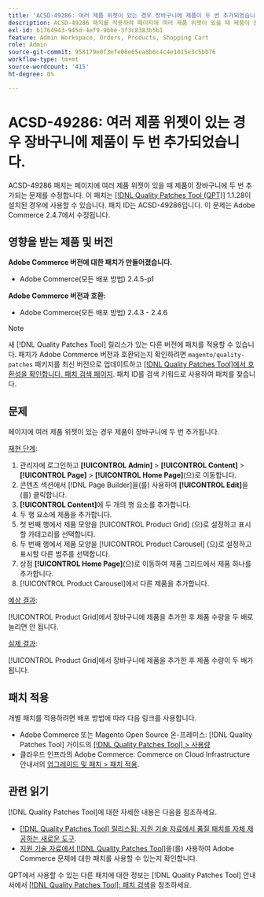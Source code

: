 ```yaml
---
title: 'ACSD-49286: 여러 제품 위젯이 있는 경우 장바구니에 제품이 두 번 추가되었습니다.'
description: ACSD-49286 패치를 적용하여 페이지에 여러 제품 위젯이 있을 때 제품이 장바구니에 두 번 추가되는 Adobe Commerce 문제를 수정합니다.
exl-id: b1764943-945d-4ef9-9bbe-3f3c8383b5b1
feature: Admin Workspace, Orders, Products, Shopping Cart
role: Admin
source-git-commit: 958179e0f3efe08e65ea8b0c4c4e1015e3c5bb76
workflow-type: tm+mt
source-wordcount: '415'
ht-degree: 0%

---
```


# ACSD-49286: 여러 제품 위젯이 있는 경우 장바구니에 제품이 두 번 추가되었습니다.

ACSD-49286 패치는 페이지에 여러 제품 위젯이 있을 때 제품이 장바구니에 두 번 추가되는 문제를 수정합니다. 이 패치는 [[!DNL Quality Patches Tool (QPT)]](/help/announcements/adobe-commerce-announcements/magento-quality-patches-released-new-tool-to-self-serve-quality-patches.md) 1.1.28이 설치된 경우에 사용할 수 있습니다. 패치 ID는 ACSD-49286입니다. 이 문제는 Adobe Commerce 2.4.7에서 수정됩니다.

## 영향을 받는 제품 및 버전

**Adobe Commerce 버전에 대한 패치가 만들어졌습니다.**

* Adobe Commerce(모든 배포 방법) 2.4.5-p1

**Adobe Commerce 버전과 호환:**

* Adobe Commerce(모든 배포 방법) 2.4.3 - 2.4.6

>[!NOTE]
>
>새 [!DNL Quality Patches Tool] 릴리스가 있는 다른 버전에 패치를 적용할 수 있습니다. 패치가 Adobe Commerce 버전과 호환되는지 확인하려면 `magento/quality-patches` 패키지를 최신 버전으로 업데이트하고 [[!DNL Quality Patches Tool]에서 호환성을 확인합니다. 패치 검색 페이지](https://experienceleague.adobe.com/tools/commerce-quality-patches/index.html). 패치 ID를 검색 키워드로 사용하여 패치를 찾습니다.

## 문제

페이지에 여러 제품 위젯이 있는 경우 제품이 장바구니에 두 번 추가됩니다.

<u>재현 단계</u>:

1. 관리자에 로그인하고 **[!UICONTROL Admin]** > **[!UICONTROL Content]** > **[!UICONTROL Page]** > **[!UICONTROL Home Page]**(으)로 이동합니다.
1. 콘텐츠 섹션에서 [!DNL Page Builder]을(를) 사용하여 **[!UICONTROL Edit]**&#x200B;을(를) 클릭합니다.
1. **[!UICONTROL Content]**&#x200B;에 두 개의 행 요소를 추가합니다.
1. 두 행 요소에 제품을 추가합니다.
1. 첫 번째 행에서 제품 모양을 [!UICONTROL Product Grid] (으)로 설정하고 표시할 카테고리를 선택합니다.
1. 두 번째 행에서 제품 모양을 [!UICONTROL Product Carousel] (으)로 설정하고 표시할 다른 범주를 선택합니다.
1. 상점 **[!UICONTROL Home Page]**(으)로 이동하여 제품 그리드에서 제품 하나를 추가합니다.
1. [!UICONTROL Product Carousel]에서 다른 제품을 추가합니다.

<u>예상 결과</u>:

[!UICONTROL Product Grid]에서 장바구니에 제품을 추가한 후 제품 수량을 두 배로 늘리면 안 됩니다.

<u>실제 결과</u>:

[!UICONTROL Product Grid]에서 장바구니에 제품을 추가한 후 제품 수량이 두 배가 됩니다.

## 패치 적용

개별 패치를 적용하려면 배포 방법에 따라 다음 링크를 사용합니다.

* Adobe Commerce 또는 Magento Open Source 온-프레미스: [!DNL Quality Patches Tool] 가이드의 [[!DNL Quality Patches Tool] > 사용량](https://experienceleague.adobe.com/docs/commerce-operations/tools/quality-patches-tool/usage.html)
* 클라우드 인프라의 Adobe Commerce: Commerce on Cloud Infrastructure 안내서의 [업그레이드 및 패치 > 패치 적용](https://experienceleague.adobe.com/docs/commerce-cloud-service/user-guide/develop/upgrade/apply-patches.html). 

## 관련 읽기

[!DNL Quality Patches Tool]에 대한 자세한 내용은 다음을 참조하세요.

* [[!DNL Quality Patches Tool] 릴리스됨: 지원 기술 자료에서 품질 패치를 자체 제공하는 새로운 도구](/help/announcements/adobe-commerce-announcements/magento-quality-patches-released-new-tool-to-self-serve-quality-patches.md).
* [지원 기술 자료에서  [!DNL Quality Patches Tool]](/help/support-tools/patches-available-in-qpt-tool/check-patch-for-magento-issue-with-magento-quality-patches.md)을(를) 사용하여 Adobe Commerce 문제에 대한 패치를 사용할 수 있는지 확인합니다.

QPT에서 사용할 수 있는 다른 패치에 대한 정보는 [!DNL Quality Patches Tool] 안내서에서 [[!DNL Quality Patches Tool]: 패치 검색](https://experienceleague.adobe.com/tools/commerce-quality-patches/index.html)을 참조하세요.
